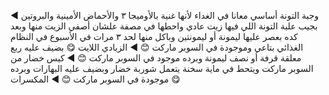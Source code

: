 ◀︎ وجبة التونة أساسي معانا في الغداء لأنها غنية بالأوميجا ٣ والأحماض الأمينية والبروتين بجيب علبة التونة اللي فيها زيت عادي واحطها في مصفة علشان أصفي الزيت منها وبعد كده بعصر عليها ليمونة أو ليمونتين وباكل منها لحد ٣ مرات في الأسبوع في النظام الغذائي بتاعي وموجودة في السوبر ماركت 😊 
◀ الزبادي اللايت 😋 بضيف عليه ربع معلقة قرفة أو نصف ليمونة وبرده موجود في السوبر ماركت 😊 
◀ كيس خضار من السوبر ماركت ويتحط في ماية سخنة يتعمل شوربة خضار وبضيف عليه البهارات وبرده موجودة في السوبر ماركت 😊
◀ المكسرات 😋



 